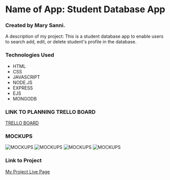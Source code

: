 # Name of App: Student Database App
### Created by Mary Sanni.

A description of my project: This is a student database app to enable users to search add, edit, or delete student's profile in the database.

### Technologies Used

- HTML
- CSS
- JAVASCRIPT
- NODE.JS
- EXPRESS
- EJS
- MONGODB

### LINK TO PLANNING TRELLO BOARD
[TRELLO BOARD](https://trello.com/invite/b/zirbIuXt/ATTI464f344334943c4f53dd656a7ed3d2559C5A3825/project-2-students-database-app)
### MOCKUPS
![MOCKUPS](https://imgur.com/a/sABoIeD)
![MOCKUPS](https://imgur.com/a/toVWADl)
![MOCKUPS](https://imgur.com/a/YJN9uea)
![MOCKUPS](https://imgur.com/a/toVWADl)






### Link to Project
[My Project Live Page]()